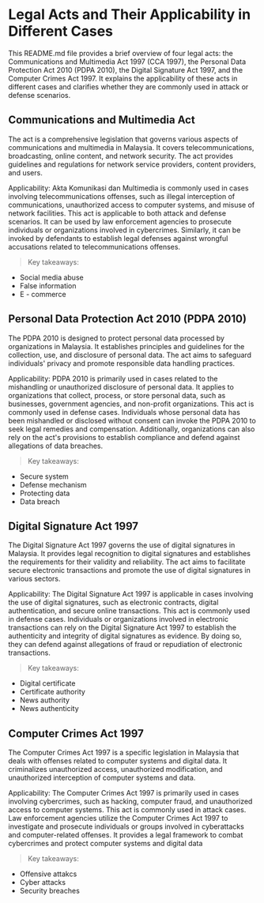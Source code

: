 # **Legal Acts and Their Applicability in Different Cases**

This README.md file provides a brief overview of four legal acts: the Communications and Multimedia Act 1997 (CCA 1997), the Personal Data Protection Act 2010 (PDPA 2010), the Digital Signature Act 1997, and the Computer Crimes Act 1997. It explains the applicability of these acts in different cases and clarifies whether they are commonly used in attack or defense scenarios.

## **Communications and Multimedia Act**
The act is a comprehensive legislation that governs various aspects of communications and multimedia in Malaysia. It covers telecommunications, broadcasting, online content, and network security. The act provides guidelines and regulations for network service providers, content providers, and users.

Applicability:
Akta Komunikasi dan Multimedia is commonly used in cases involving telecommunications offenses, such as illegal interception of communications, unauthorized access to computer systems, and misuse of network facilities.
This act is applicable to both attack and defense scenarios. It can be used by law enforcement agencies to prosecute individuals or organizations involved in cybercrimes. Similarly, it can be invoked by defendants to establish legal defenses against wrongful accusations related to telecommunications offenses.

> Key takeaways: 
- Social media abuse
- False information
- E - commerce


## **Personal Data Protection Act 2010 (PDPA 2010)**
The PDPA 2010 is designed to protect personal data processed by organizations in Malaysia. It establishes principles and guidelines for the collection, use, and disclosure of personal data. The act aims to safeguard individuals' privacy and promote responsible data handling practices.

Applicability:
PDPA 2010 is primarily used in cases related to the mishandling or unauthorized disclosure of personal data. It applies to organizations that collect, process, or store personal data, such as businesses, government agencies, and non-profit organizations.
This act is commonly used in defense cases. Individuals whose personal data has been mishandled or disclosed without consent can invoke the PDPA 2010 to seek legal remedies and compensation. Additionally, organizations can also rely on the act's provisions to establish compliance and defend against allegations of data breaches.

> Key takeaways: 
- Secure system
- Defense mechanism
- Protecting data
- Data breach


## **Digital Signature Act 1997**
The Digital Signature Act 1997 governs the use of digital signatures in Malaysia. It provides legal recognition to digital signatures and establishes the requirements for their validity and reliability. The act aims to facilitate secure electronic transactions and promote the use of digital signatures in various sectors.

Applicability:
The Digital Signature Act 1997 is applicable in cases involving the use of digital signatures, such as electronic contracts, digital authentication, and secure online transactions.
This act is commonly used in defense cases. Individuals or organizations involved in electronic transactions can rely on the Digital Signature Act 1997 to establish the authenticity and integrity of digital signatures as evidence. By doing so, they can defend against allegations of fraud or repudiation of electronic transactions.

> Key takeaways: 
- Digital certificate
- Certificate authority
- News authority
- News authenticity

## **Computer Crimes Act 1997**
The Computer Crimes Act 1997 is a specific legislation in Malaysia that deals with offenses related to computer systems and digital data. It criminalizes unauthorized access, unauthorized modification, and unauthorized interception of computer systems and data.

Applicability:
The Computer Crimes Act 1997 is primarily used in cases involving cybercrimes, such as hacking, computer fraud, and unauthorized access to computer systems.
This act is commonly used in attack cases. Law enforcement agencies utilize the Computer Crimes Act 1997 to investigate and prosecute individuals or groups involved in cyberattacks and computer-related offenses. It provides a legal framework to combat cybercrimes and protect computer systems and digital data

> Key takeaways: 
- Offensive attakcs
- Cyber attacks
- Security breaches
